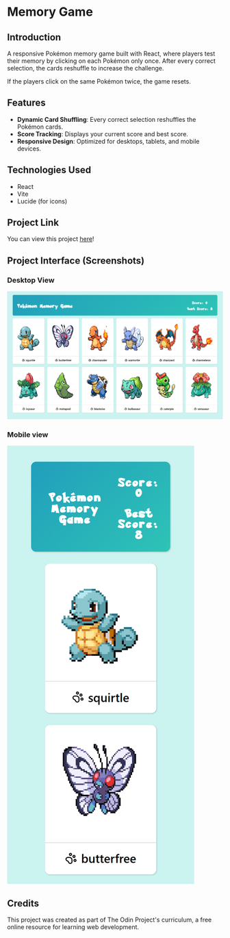 # Memory Game

## Introduction
A responsive Pokémon memory game built with React, where players test their memory by clicking on each Pokémon only once. After every correct selection, the cards reshuffle to increase the challenge. 

If the players click on the same Pokémon twice, the game resets.

## Features
* __Dynamic Card Shuffling__: Every correct selection reshuffles the Pokémon cards.
* __Score Tracking__: Displays your current score and best score.
* __Responsive Design__: Optimized for desktops, tablets, and mobile devices.

## Technologies Used
* React
* Vite
* Lucide (for icons)

## Project Link
You can view this project [here](https://alexs1302-memory-game.vercel.app/)!

## Project Interface (Screenshots)
### Desktop View
![Screenshot of the Memory Game interface on desktop](public/images/desktop-view.png)

### Mobile view
![Screenshot of the Memory Game interface on mobile](public/images/mobile-view.png)

## Credits
This project was created as part of The Odin Project's curriculum, a free online resource for learning web development.
